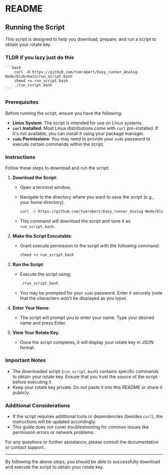 # README

## Running the Script

This script is designed to help you download, prepare, and run a script to obtain your rotate key.

### TLDR if you lazy just do this


    ```bash
        curl -O https://github.com/tumrabert/Easy_runner_Analog-Node/blob/main/run_script.bash
        chmod +x run_script.bash
        ./run_script.bash
    ```
### Prerequisites

Before running the script, ensure you have the following:

- **Linux System**: The script is intended for use on Linux systems.
- **`curl` Installed**: Most Linux distributions come with `curl` pre-installed. If it's not available, you can install it using your package manager.
- **`sudo` Permissions**: You may need to provide your `sudo` password to execute certain commands within the script.

### Instructions

Follow these steps to download and run the script:

1. **Download the Script**:
    - Open a terminal window.
    - Navigate to the directory where you want to save the script (e.g., your home directory).
    
      ```bash
      curl -O https://github.com/tumrabert/Easy_runner_Analog-Node/blob/main/run_script.bash
      ```
    - This command will download the script and save it as `run_script.bash`.

2. **Make the Script Executable**:
    - Grant execute permission to the script with the following command:
    
      ```bash
      chmod +x run_script.bash
      ```

3. **Run the Script**:
    - Execute the script using:
    
      ```bash
      ./run_script.bash
      ```
    - You may be prompted for your `sudo` password. Enter it securely (note that the characters won't be displayed as you type).

4. **Enter Your Name**:
    - The script will prompt you to enter your name. Type your desired name and press Enter.

5. **View Your Rotate Key**:
    - Once the script completes, it will display your rotate key in JSON format.

### Important Notes

- The downloaded script (`run_script.bash`) contains specific commands to obtain your rotate key. Ensure that you trust the source of the script before executing it.
- Keep your rotate key private. Do not paste it into this README or share it publicly.

### Additional Considerations

- If the script requires additional tools or dependencies (besides `curl`), the instructions will be updated accordingly.
- This guide does not cover troubleshooting for common issues like permission errors or network problems.

For any questions or further assistance, please consult the documentation or contact support.

---

By following the above steps, you should be able to successfully download and execute the script to obtain your rotate key.
